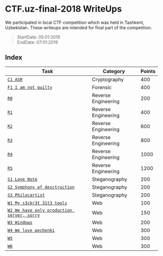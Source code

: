 # CTF.uz-final-2018 WriteUps

We participated in local CTF competition which was held in Tashkent, Uzbekistan. These writeups are intended for final part of the competition.

> StartDate: 05:01:2019  
> EndDate: 07:01:2019

## Index

| Task                   | Category     | Points |
|------------------------|--------------|--------|
| [`C1 ASR`](Cryptography/C1%20ASR/) | Cryptography | 400 |
| [`F1 I am not guilty`](Forensic/F1%20I%20am%20not%20guilty/) | Forensic | 400 |
| [`R0`](Reverse%20Engineering/R0/) | Reverse Engineering | 200 |
| [`R1`](Reverse%20Engineering/R1/) | Reverse Engineering | 400 |
| [`R2`](Reverse%20Engineering/R2/) | Reverse Engineering | 600 |
| [`R3`](Reverse%20Engineering/R3/) | Reverse Engineering | 800 |
| [`R4`](Reverse%20Engineering/R4/) | Reverse Engineering | 1000 |
| [`R5`](Reverse%20Engineering/R5/) | Reverse Engineering | 1200 |
| [`S1 Love Note`](Steganography/S1%20Love%20Note/) | Steganography | 200 |
| [`S2 Symphony of desctruction`](Steganography/S2%20Symphony%20of%20desctruction/) | Steganography | 200 |
| [`S3 Philocartist`](Steganography/S3%20Philocartist/) | Steganography | 200 |
| [`W1 My s3ckr3t 31t3 tools`](Web/W1%20My%20s3ckr3t%2031t3%20tools/) | Web | 100 |
| [`W2 We have only production server, sorry`](Web/W2%20We%20have%20only%20production%20server,%20sorry/) | Web | 150 |
| [`W3 Windows`](Web/W3%20Windows/) | Web | 200 |
| [`W4 We love pechenki`](Web/W4%20We%20love%20pechenki/) | Web | 300 |
| [`W5`](Web/W5/) | Web | 300 |
| [`W6`](Web/W6/) | Web | 300 |
